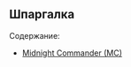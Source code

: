 Шпаргалка
---------

Содержание:
- [Midnight Commander (MC)](midnight_commander.md "Midnight Commander (MC)")